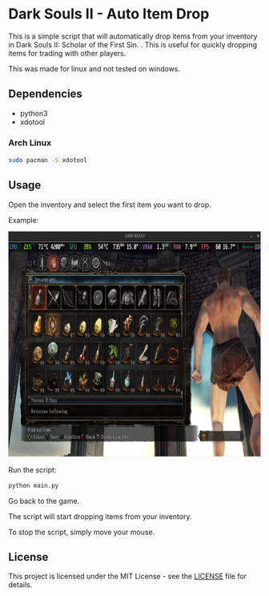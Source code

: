# Dark Souls II - Auto Item Drop

This is a simple script that will automatically drop items from your inventory in Dark Souls II: Scholar of the First Sin. . This is useful for quickly dropping items for trading with other players.

This was made for linux and not tested on windows.

## Dependencies

- python3
- xdotool

### Arch Linux

```bash
sudo pacman -S xdotool
```

## Usage

Open the inventory and select the first item you want to drop.

Example:

<img src="assets/screenshot.png" alt="screenshot" width="800" height="450">

Run the script:

```bash
python main.py
```

Go back to the game.

The script will start dropping items from your inventory.

To stop the script, simply move your mouse.

## License

This project is licensed under the MIT License - see the [LICENSE](LICENSE) file for details.

